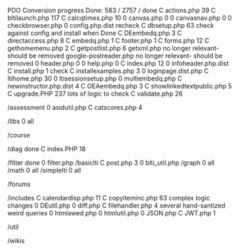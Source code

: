 PDO Conversion progress
Done: 583 / 2757
/                   done
C actions.php       39
C bltilaunch.php    117
C calcqtimes.php    10
0 canvas.php        0
0 canvasnav.php     0
0 checkbrowser.php  0
  config.php.dist   recheck
C dbsetup.php       63   check against config and install when Done
C DEembedq.php      3
C directaccess.php  8
C embedq.php        1
C footer.php        1
C forms.php         12
C gethomemenu.php   2
C getpostlist.php   6
  getxml.php            no longer relevant- should be removed
  google-postreader.php no longer relevant- should be removed
0 header.php        0
0 help.php          0
C index.php         12
0 infoheader.php.dist
C install.php       1   check
C installexamples.php 3
0 loginpage.dist.php
C ltihome.php       30
0 ltisessionsetup.php
0 multiembedq.php
C newinstructor.php.dist  4
C OEAembedq.php     3
C showlinkedtextpublic.php  5
C upgrade.PHP       237  lots of logic to check
C validate.php      26

/assessment
 0 asidutil.php
 C catscores.php      4

 /libs
  0 all

/course

/diag                 done
  C index.PHP         18

/filter               done
 0 filter.php
 /basiclti
  C post.php          3
  0 blti_util.php
 /graph
  0 all
 /math
  0 all
 /simplelti
  0 all  

/forums

/includes
 C calendardisp.php   11
 C copyiteminc.php    63  complex logic changes
 0 DEutil.php
 0 diff.php
 C filehandler.php    4   several hand-santized weird queries
 0 htmlawed.php
 0 htmlutil.php
 0 JSON.php
 C JWT.php            1

/util

/wikis
